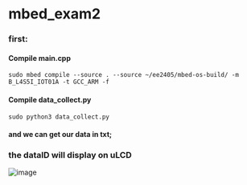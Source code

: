# mbed_exam2

### first:

#### Compile main.cpp
`sudo mbed compile --source . --source ~/ee2405/mbed-os-build/ -m B_L4S5I_IOT01A -t GCC_ARM -f`
#### Compile data_collect.py
`sudo python3 data_collect.py`

#### and we can get our data in txt;

### the dataID will display on uLCD
![image](https://user-images.githubusercontent.com/74907888/117958738-2d6d1f80-b2d0-11eb-8270-a622655c4172.png)

